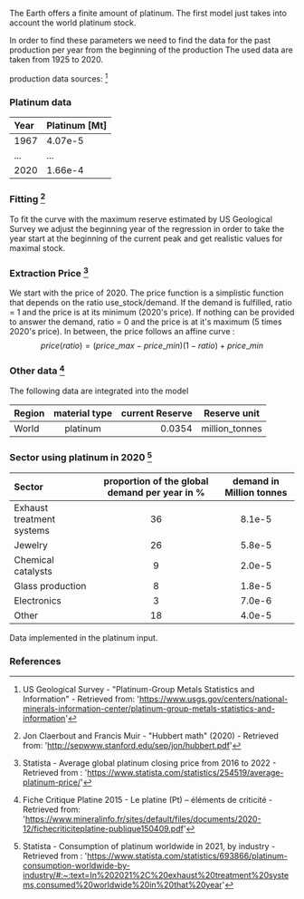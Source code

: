 The Earth offers a finite amount of platinum.
The first model just takes into account the world platinum stock.

In order to find these parameters we need to find the data for the past production per year from the beginning of the production
The used data are taken from 1925 to 2020.

production data sources: [^2]

### Platinum data

| Year | Platinum [Mt] |
| :--- | :------------ |
| 1967 | 4.07e-5       |
| ...  | ...           |
| 2020 | 1.66e-4       |

### Fitting [^1]

To fit the curve with the maximum reserve estimated by US Geological Survey we adjust the beginning year of the regression in order to take the year start at the beginning of the current peak and get realistic values for maximal stock.

### Extraction Price [^4]

We start with the price of 2020.
The price function is a simplistic function that depends on the ratio use_stock/demand.
If the demand is fulfilled, ratio = 1 and the price is at its minimum (2020's price). If nothing can be provided to answer the demand, ratio = 0 and the price is at it's maximum (5 times 2020's price).
In between, the price follows an affine curve :
$$price(ratio) = (price\_max - price\_min) (1 - ratio) + price\_min$$

### Other data [^3]

The following data are integrated into the model

| Region | material type | current Reserve |  Reserve unit  |
| :----- | :-----------: | --------------: | :------------: |
| World  |   platinum    |          0.0354 | million_tonnes |

### Sector using platinum in 2020 [^5]

| Sector                    | proportion of the global demand per year in % | demand in Million tonnes |
| :------------------------ | :-------------------------------------------: | :----------------------: |
| Exhaust treatment systems |                      36                       |          8.1e-5          |
| Jewelry                   |                      26                       |          5.8e-5          |
| Chemical catalysts        |                       9                       |          2.0e-5          |
| Glass production          |                       8                       |          1.8e-5          |
| Electronics               |                       3                       |          7.0e-6          |
| Other                     |                      18                       |          4.0e-5          |

Data implemented in the platinum input.

### References

[^1]: Jon Claerbout and Francis Muir - "Hubbert math" (2020) - Retrieved from: '<http://sepwww.stanford.edu/sep/jon/hubbert.pdf>'

[^2]: US Geological Survey - "Platinum-Group Metals Statistics and Information" - Retrieved from: '<https://www.usgs.gov/centers/national-minerals-information-center/platinum-group-metals-statistics-and-information>'

[^3]: Fiche Critique Platine 2015 - Le platine (Pt) – éléments de criticité - Retrieved from: '<https://www.mineralinfo.fr/sites/default/files/documents/2020-12/fichecriticiteplatine-publique150409.pdf>'

[^4]: Statista - Average global platinum closing price from 2016 to 2022 - Retrieved from : '<https://www.statista.com/statistics/254519/average-platinum-price/>'

[^5]: Statista - Consumption of platinum worldwide in 2021, by industry - Retrieved from : '<https://www.statista.com/statistics/693866/platinum-consumption-worldwide-by-industry/#:~:text=In%202021%2C%20exhaust%20treatment%20systems,consumed%20worldwide%20in%20that%20year>'
